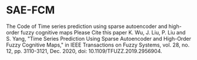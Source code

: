 # SAE-FCM
The Code of Time series prediction using sparse autoencoder and high-order fuzzy cognitive maps
Please Cite this paper
K. Wu, J. Liu, P. Liu and S. Yang, "Time Series Prediction Using Sparse Autoencoder and High-Order Fuzzy Cognitive Maps," in IEEE Transactions on Fuzzy Systems, vol. 28, no. 12, pp. 3110-3121, Dec. 2020, doi: 10.1109/TFUZZ.2019.2956904.
